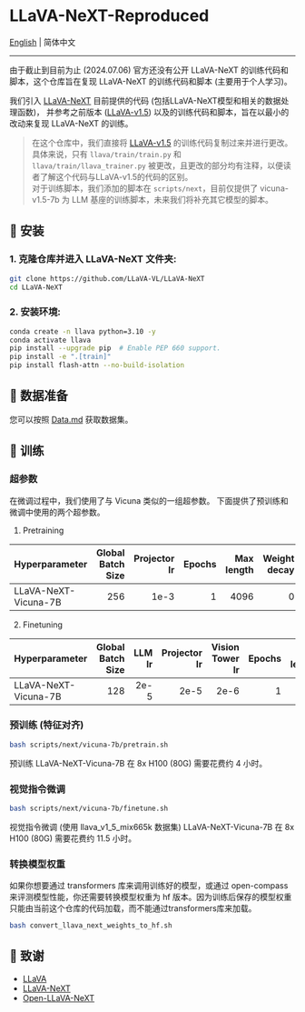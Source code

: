 # LLaVA-NeXT-Reproduced

[English](README.md) | 简体中文

---

由于截止到目前为止 (2024.07.06) 官方还没有公开 LLaVA-NeXT 的训练代码和脚本，这个仓库旨在复现 LLaVA-NeXT 的训练代码和脚本 (主要用于个人学习)。

我们引入 [LLaVA-NeXT](https://github.com/LLaVA-VL/LLaVA-NeXT) 目前提供的代码 (包括LLaVA-NeXT模型和相关的数据处理函数)， 并参考之前版本 ([LLaVA-v1.5](https://github.com/haotian-liu/LLaVA)) 以及的训练代码和脚本，旨在以最小的改动来复现 LLaVA-NeXT 的训练。

> 在这个仓库中，我们直接将 [LLaVA-v1.5](https://github.com/haotian-liu/LLaVA) 的训练代码复制过来并进行更改。具体来说，只有 `llava/train/train.py` 和 `llava/train/llava_trainer.py` 被更改，且更改的部分均有注释，以便读者了解这个代码与LLaVA-v1.5的代码的区别。  
> 对于训练脚本，我们添加的脚本在 `scripts/next`，目前仅提供了 vicuna-v1.5-7b 为 LLM 基座的训练脚本，未来我们将补充其它模型的脚本。

## 🔧 安装

### 1. **克隆仓库并进入 LLaVA-NeXT 文件夹:**
```bash
git clone https://github.com/LLaVA-VL/LLaVA-NeXT
cd LLaVA-NeXT
```

### 2. **安装环境:**
```bash
conda create -n llava python=3.10 -y
conda activate llava
pip install --upgrade pip  # Enable PEP 660 support.
pip install -e ".[train]"
pip install flash-attn --no-build-isolation
```

## 📁 数据准备

您可以按照 [Data.md](docs/Data.md) 获取数据集。

## 🚆 训练

### 超参数

在微调过程中，我们使用了与 Vicuna 类似的一组超参数。 下面提供了预训练和微调中使用的两个超参数。

1. Pretraining

| Hyperparameter | Global Batch Size | Projector lr  | Epochs | Max length | Weight decay |
| --- | ---: | ---: | ---: | ---: | ---: |
| LLaVA-NeXT-Vicuna-7B | 256 | 1e-3 | 1 | 4096 | 0 |

2. Finetuning

| Hyperparameter | Global Batch Size | LLM lr |  Projector lr |  Vision Tower lr | Epochs | Max length | Weight decay |
| --- | ---: | ---: | ---: | ---: | ---: | ---: | ---: |
| LLaVA-NeXT-Vicuna-7B | 128 | 2e-5 | 2e-5 | 2e-6 | 1 | 4096 | 0 |

### 预训练 (特征对齐)

```bash
bash scripts/next/vicuna-7b/pretrain.sh 
```

预训练 LLaVA-NeXT-Vicuna-7B 在 8x H100 (80G) 需要花费约 4 小时。

### 视觉指令微调

```bash
bash scripts/next/vicuna-7b/finetune.sh
```

视觉指令微调 (使用 llava_v1_5_mix665k 数据集) LLaVA-NeXT-Vicuna-7B 在 8x H100 (80G) 需要花费约 11.5 小时。

### 转换模型权重

如果你想要通过 transformers 库来调用训练好的模型，或通过 open-compass 来评测模型性能，你还需要转换模型权重为 hf 版本。因为训练后保存的模型权重只能由当前这个仓库的代码加载，而不能通过transformers库来加载。

```bash
bash convert_llava_next_weights_to_hf.sh
```

## 🙏 致谢

- [LLaVA](https://github.com/haotian-liu/LLaVA)
- [LLaVA-NeXT](https://github.com/LLaVA-VL/LLaVA-NeXT)
- [Open-LLaVA-NeXT](https://github.com/xiaoachen98/Open-LLaVA-NeXT)
